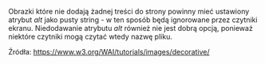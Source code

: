 Obrazki które nie dodają żadnej treści do strony powinny mieć ustawiony atrybut *alt* jako pusty string - w ten sposób będą ignorowane przez czytniki ekranu. Niedodawanie atrybutu *alt* również nie jest dobrą opcją, ponieważ niektóre czytniki mogą czytać wtedy nazwę pliku.

Źródła:
https://www.w3.org/WAI/tutorials/images/decorative/